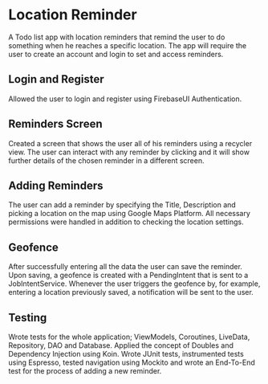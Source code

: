# Location Reminder

A Todo list app with location reminders that remind the user to do something when he reaches a specific location. The app will require the user to create an account and login to set and access reminders.

## Login and Register
Allowed the user to login and register using FirebaseUI Authentication. 

## Reminders Screen
Created a screen that shows the user all of his reminders using a recycler view. The user can interact with any reminder by clicking and it will show further details of the chosen reminder in a different screen.

## Adding Reminders
The user can add a reminder by specifying the Title, Description and picking a location on the map using Google Maps Platform.
All necessary permissions were handled in addition to checking the location settings.

## Geofence
After successfully entering all the data the user can save the reminder. Upon saving, a geofence is created with a PendingIntent that is sent to a JobIntentService.
Whenever the user triggers the geofence by, for example, entering a location previously saved, a notification will be sent to the user.

## Testing
Wrote tests for the whole application; ViewModels, Coroutines, LiveData, Repository, DAO and Database.
Applied the concept of Doubles and Dependency Injection using Koin. 
Wrote JUnit tests, instrumented tests using Espresso, tested navigation using Mockito and wrote an End-To-End test for the process of adding a new reminder.